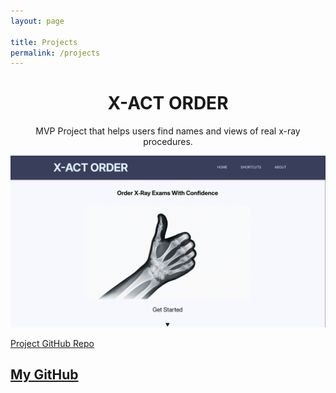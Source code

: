 ```yaml
---
layout: page

title: Projects
permalink: /projects
---
```




<h1 class="project1-title" style="text-align: center; "> X-ACT ORDER </h1>
<p class="project1-body" style="text-align: center; ">
MVP Project that helps users find names and views of real x-ray procedures.
</p>

![screenshot](/assets/img/xact.png)


[Project GitHub Repo](https://github.com/BryJime/final-project-Unit-1-Bryan-J)


## [My GitHub](https://github.com/BryJime)
